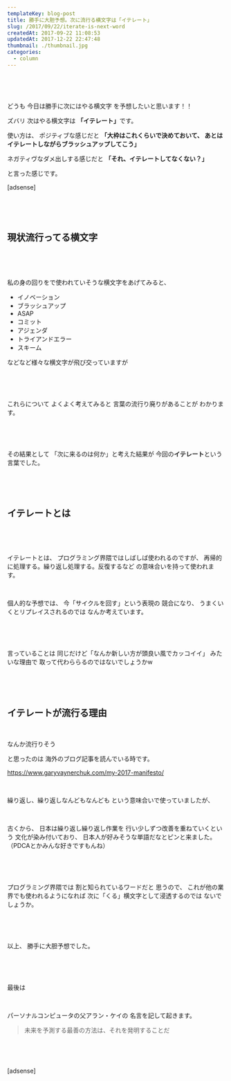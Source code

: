 ```yaml
---
templateKey: blog-post
title: 勝手に大胆予想。次に流行る横文字は「イテレート」
slug: /2017/09/22/iterate-is-next-word
createdAt: 2017-09-22 11:08:53
updatedAt: 2017-12-22 22:47:48
thumbnail: ./thumbnail.jpg
categories:
  - column
---
```


&nbsp;

&nbsp;

どうも
今日は勝手に次にはやる横文字
を予想したいと思います！！

ズバリ
次はやる横文字は
<strong>「イテレート」</strong>です。

使い方は、
ポジティブな感じだと
<strong>「大枠はこれくらいで決めておいて、
あとはイテレートしながらブラッシュアップしてこう」</strong>

ネガティヴなダメ出しする感じだと
<strong>「それ、イテレートしてなくない？」</strong>

と言った感じです。

[adsense]

&nbsp;

&nbsp;
<h2 class="chapter">現状流行ってる横文字</h2>
&nbsp;

&nbsp;

私の身の回りをで使われていそうな横文字をあげてみると、
<ul>
 	<li>イノベーション</li>
 	<li>ブラッシュアップ</li>
 	<li>ASAP</li>
 	<li>コミット</li>
 	<li>アジェンダ</li>
 	<li>トライアンドエラー</li>
 	<li>スキーム</li>
</ul>
などなど様々な横文字が飛び交っていますが

&nbsp;

&nbsp;

これらについて
よくよく考えてみると
言葉の流行り廃りがあることが
わかります。

&nbsp;

&nbsp;

その結果として
「次に来るのは何か」と考えた結果が
今回の<strong>イテレート</strong>という言葉でした。

&nbsp;

&nbsp;
<h2 class="chapter">イテレートとは</h2>
&nbsp;

&nbsp;

イテレートとは、
プログラミング界隈ではしばしば使われるのですが、
再帰的に処理する。繰り返し処理する。反復するなど
の意味合いを持って使われます。

&nbsp;

個人的な予想では、
今「サイクルを回す」という表現の
競合になり、
うまくいくとリプレイスされるのでは
なんか考えています。

&nbsp;

&nbsp;

言っていることは
同じだけど「なんか新しい方が頭良い風でカッコイイ」
みたいな理由で
取って代わららるのではないでしょうかw

&nbsp;

&nbsp;
<h2 class="chapter">イテレートが流行る理由</h2>
&nbsp;

なんか流行りそう

と思ったのは
海外のブログ記事を読んでいる時です。

<a href="https://www.garyvaynerchuk.com/my-2017-manifesto/">https://www.garyvaynerchuk.com/my-2017-manifesto/</a>

&nbsp;

繰り返し、繰り返しなんどもなんども
という意味合いで使っていましたが、

&nbsp;

古くから、
日本は繰り返し繰り返し作業を
行い少しずつ改善を重ねていくという
文化が染み付いており、
日本人が好みそうな単語だなとピンと来ました。
（PDCAとかみんな好きですもんね）

&nbsp;

&nbsp;

プログラミング界隈では
割と知られているワードだと
思うので、
これが他の業界でも使われるようになれば
次に「くる」横文字として浸透するのでは
ないでしょうか。

&nbsp;

&nbsp;

以上、
勝手に大胆予想でした。

&nbsp;

&nbsp;

最後は

&nbsp;

パーソナルコンピュータの父アラン・ケイの
名言を記して起きます。
<blockquote>未来を予測する最善の方法は、それを発明することだ</blockquote>
&nbsp;

&nbsp;

[adsense]
